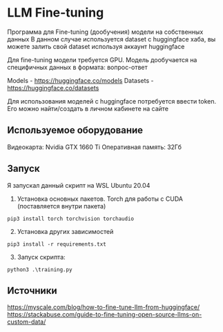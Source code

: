 # LLM Fine-tuning
Программа для Fine-tuning (дообучения) модели на собственных данных
В данном случае используется dataset с huggingface хаба, вы можете залить свой dataset используя аккаунт huggingface

Для finе-tuning модели требуется GPU. 
Модель дообучается на специфичных данных в формата: вопрос-ответ

Models - https://huggingface.co/models
Datasets - https://huggingface.co/datasets

Для использования моделей с huggingface потребуется ввести token. Его можно найти/создать в личном кабинете на сайте 

## Используемое оборудование
Видеокарта: Nvidia GTX 1660 Ti
Оперативная память: 32Гб

## Запуск
Я запускал данный скрипт на WSL Ubuntu 20.04

1) Установка основных пакетов. Torch для работы с CUDA (поставляется внутри пакета)

```pip3 install torch torchvision torchaudio```

2) Установка других зависимостей

```pip3 install -r requirements.txt```

3) Запуск скрипта:

```python3 .\training.py```

## Источники
https://myscale.com/blog/how-to-fine-tune-llm-from-huggingface/
https://stackabuse.com/guide-to-fine-tuning-open-source-llms-on-custom-data/